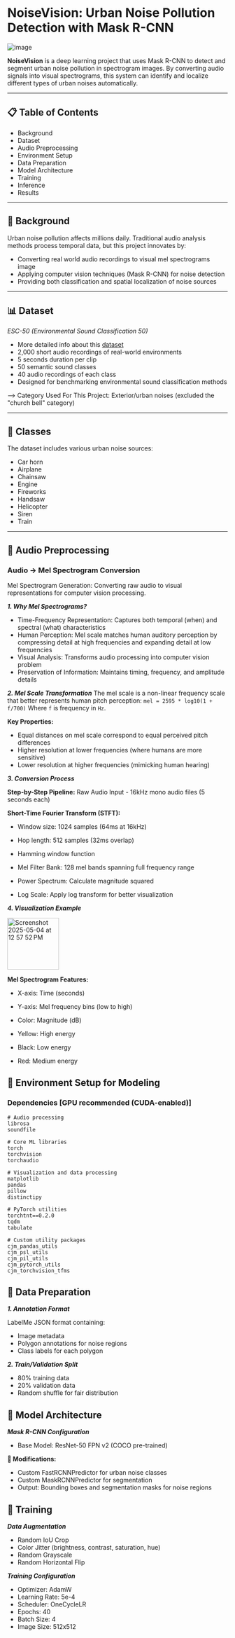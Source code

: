 # NoiseVision: Urban Noise Pollution Detection with Mask R-CNN

![image](https://github.com/user-attachments/assets/76459f0f-694b-4792-a12b-5ec394487289)


**NoiseVision** is a deep learning project that uses Mask R-CNN to detect and segment urban noise pollution in spectrogram images. By converting audio signals into visual spectrograms, this system can identify and localize different types of urban noises automatically.


--------

## 📋 **Table of Contents**
- Background
- Dataset
- Audio Preprocessing
- Environment Setup
- Data Preparation
- Model Architecture
- Training
- Inference
- Results

--------

## **🎯 Background**
Urban noise pollution affects millions daily. Traditional audio analysis methods process temporal data, but this project innovates by:
- Converting real world audio recordings to visual mel spectrograms image
- Applying computer vision techniques (Mask R-CNN) for noise detection
- Providing both classification and spatial localization of noise sources

--------
## **📊 Dataset**
_ESC-50 (Environmental Sound Classification 50)_

- More detailed info about this [dataset](https://datasets.activeloop.ai/docs/ml/datasets/esc-50-dataset/)
- 2,000 short audio recordings of real-world environments
- 5 seconds duration per clip
- 50 semantic sound classes
- 40 audio recordings of each class
- Designed for benchmarking environmental sound classification methods

--> Category Used For This Project: Exterior/urban noises (excluded the "church bell" category)

--------
## **🛒 Classes**
The dataset includes various urban noise sources:
- Car horn
- Airplane
- Chainsaw
- Engine
- Fireworks
- Handsaw
- Helicopter
- Siren
- Train

--------
## **🎵 Audio Preprocessing**

### Audio → Mel Spectrogram Conversion
Mel Spectrogram Generation: Converting raw audio to visual representations for computer vision processing.

**_1. Why Mel Spectrograms?_**
- Time-Frequency Representation: Captures both temporal (when) and spectral (what) characteristics
- Human Perception: Mel scale matches human auditory perception by compressing detail at high frequencies and expanding detail at low frequencies
- Visual Analysis: Transforms audio processing into computer vision problem
- Preservation of Information: Maintains timing, frequency, and amplitude details

**_2. Mel Scale Transformation_**
The mel scale is a non-linear frequency scale that better represents human pitch perception:
`mel = 2595 * log10(1 + f/700)`
Where `f` is frequency in `Hz`.

**Key Properties:**
- Equal distances on mel scale correspond to equal perceived pitch differences
- Higher resolution at lower frequencies (where humans are more sensitive)
- Lower resolution at higher frequencies (mimicking human hearing)

**_3. Conversion Process_**

**Step-by-Step Pipeline:** Raw Audio Input - 16kHz mono audio files (5 seconds each)

**Short-Time Fourier Transform (STFT):**
- Window size: 1024 samples (64ms at 16kHz)
- Hop length: 512 samples (32ms overlap)
- Hamming window function


- Mel Filter Bank: 128 mel bands spanning full frequency range
- Power Spectrum: Calculate magnitude squared
- Log Scale: Apply log transform for better visualization

_**4. Visualization Example**_

<img width="118" alt="Screenshot 2025-05-04 at 12 57 52 PM" src="https://github.com/user-attachments/assets/348bff55-e8f5-4133-8235-f83178d81a2c" />

**Mel Spectrogram Features:**

- X-axis: Time (seconds)
- Y-axis: Mel frequency bins (low to high)
- Color: Magnitude (dB)

- Yellow: High energy
- Black: Low energy
- Red: Medium energy


## 🔧 Environment Setup for Modeling

### Dependencies [GPU recommended (CUDA-enabled)]

```
# Audio processing
librosa
soundfile

# Core ML libraries
torch
torchvision
torchaudio

# Visualization and data processing
matplotlib
pandas
pillow
distinctipy

# PyTorch utilities
torchtnt==0.2.0
tqdm
tabulate

# Custom utility packages
cjm_pandas_utils
cjm_psl_utils
cjm_pil_utils
cjm_pytorch_utils
cjm_torchvision_tfms
```


## **📁 Data Preparation**

_**1. Annotation Format**_

LabelMe JSON format containing:
- Image metadata
- Polygon annotations for noise regions
- Class labels for each polygon

_**2. Train/Validation Split**_
- 80% training data
- 20% validation data
- Random shuffle for fair distribution


## **🤖 Model Architecture**

**_Mask R-CNN Configuration_**

- Base Model: ResNet-50 FPN v2 (COCO pre-trained)

**🔴 Modifications:**
- Custom FastRCNNPredictor for urban noise classes
- Custom MaskRCNNPredictor for segmentation
- Output: Bounding boxes and segmentation masks for noise regions


## **🚄 Training**

**_Data Augmentation_**
- Random IoU Crop
- Color Jitter (brightness, contrast, saturation, hue)
- Random Grayscale
- Random Horizontal Flip

_**Training Configuration**_
- Optimizer: AdamW
- Learning Rate: 5e-4
- Scheduler: OneCycleLR
- Epochs: 40
- Batch Size: 4
- Image Size: 512x512

